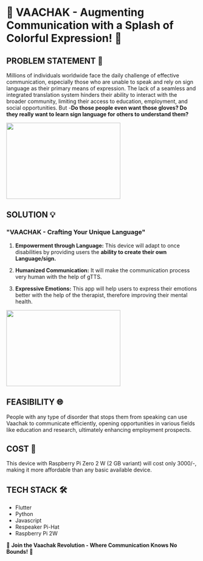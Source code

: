 # 🌈 VAACHAK - Augmenting Communication with a Splash of Colorful Expression! 🌟


## PROBLEM STATEMENT 🤔

Millions of individuals worldwide face the daily challenge of effective communication, especially those who are unable to speak and rely on sign language as 
their primary means of expression. The lack of a seamless and integrated translation system hinders their ability to interact with the broader community, 
limiting their access to education, employment, and social opportunities. But -**Do those people even want those gloves? Do they really want to learn sign language for others to understand them?**

<img src="https://github.com/Gresey/Vaachak-TecHacks/assets/113979215/28914539-dad1-488e-858f-5bc95b7de38c" width="300" height="200">


## SOLUTION 💡

### "VAACHAK - Crafting Your Unique Language"

1) **Empowerment through Language:** This device will adapt to once disabilities by providing users the **ability to create their own Language/sign.**

2) **Humanized Communication:** It will make the communication process very human with the help of gTTS.

3) **Expressive Emotions:** This app will help users to express their emotions better with the help of the therapist, therefore improving their mental health.

<img src="https://github.com/Gresey/Vaachak-TecHacks/assets/113979215/96b00dcc-9dd2-4b31-b372-a88c7e1223b4" width="300" height="200">


## FEASIBILITY 🌐

People with any type of disorder that stops them from speaking can use Vaachak to communicate efficiently, opening opportunities in various fields like education and research, ultimately enhancing employment prospects.


## COST 💸

This device with Raspberry Pi Zero 2 W (2 GB variant) will cost only 3000/-, making it more affordable than any basic available device.


## TECH STACK 🛠️

- Flutter
- Python
- Javascript
- Respeaker Pi-Hat
- Raspberry Pi 2W
  

🚀 **Join the Vaachak Revolution - Where Communication Knows No Bounds!** 🚀

